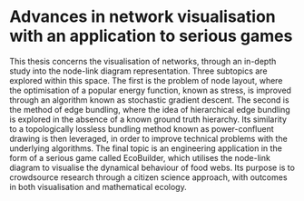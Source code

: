 # Advances in network visualisation with an application to serious games

This thesis concerns the visualisation of networks, through an in-depth study into the node-link diagram representation.
Three subtopics are explored within this space. The first is the problem of node layout, where the optimisation of a popular energy function, known as stress, is improved through an algorithm known as stochastic gradient descent.
The second is the method of edge bundling, where the idea of hierarchical edge bundling is explored in the absence of a known ground truth hierarchy. Its similarity to a topologically lossless bundling method known as power-confluent drawing is then leveraged, in order to improve technical problems with the underlying algorithms.
The final topic is an engineering application in the form of a serious game called EcoBuilder, which utilises the node-link diagram to visualise the dynamical behaviour of food webs. Its purpose is to crowdsource research through a citizen science approach, with outcomes in both visualisation and mathematical ecology.